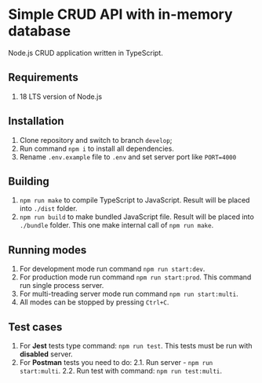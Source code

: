 # Simple CRUD API with in-memory database
Node.js CRUD application written in TypeScript. 

## Requirements
1. 18 LTS version of Node.js

## Installation

1. Clone repository and switch to branch `develop`;
2. Run command `npm i` to install all dependencies.
3. Rename `.env.example` file to `.env` and set server port like `PORT=4000`

## Building

1. `npm run make` to compile TypeScript to JavaScript. Result will be placed into `./dist` folder.
2. `npm run build` to make bundled JavaScript file. Result will be placed into `./bundle` folder. This one make internal call of `npm run make`.

## Running modes

1. For development mode run command `npm run start:dev`.
2. For production mode run command `npm run start:prod`. This command run single process server.
3. For multi-treading server mode run command `npm run start:multi`.
4. All modes can be stopped by pressing `Ctrl+C`.

## Test cases

1. For **Jest** tests type command: `npm run test`. This tests must be run with **disabled** server.
2. For **Postman** tests you need to do:
2.1. Run server - `npm run start:multi`.
2.2. Run test with command: `npm run test:multi`.
